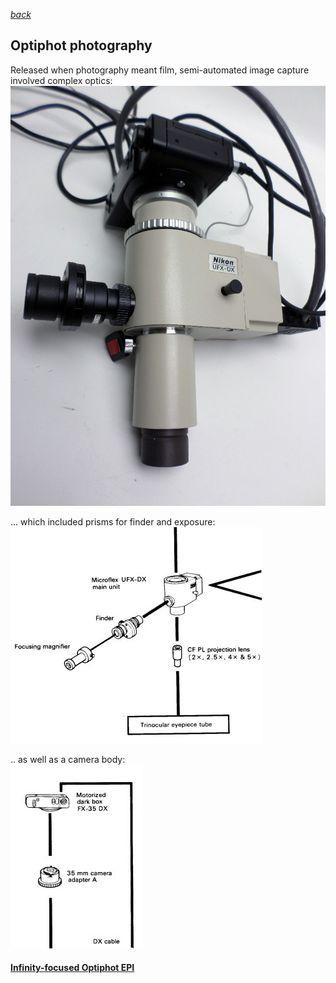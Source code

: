 *[back](../)*
## Optiphot photography  
Released when photography meant film,
semi-automated image capture involved complex optics:  
![UFX-DX attachment](UFX-DX.jpg)  

... which included prisms for finder and exposure:  
![CF PL + UFX-DX](CF-PL.jpg)  

.. as well as a camera body:  
![camera body](FX-35DX.jpg)  

#### [Infinity-focused Optiphot EPI](OptiphotInfinity)

